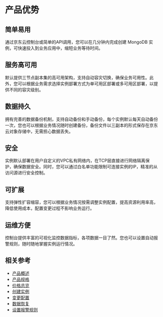 # 产品优势

## 简单易用

通过京东云控制台或简单的API调用，您可以在几分钟内完成创建 MongoDB 实例，可快速投入到业务应用中，缩短业务等待时间。

## 服务高可用

默认提供三节点副本集的高可用架构，支持自动容灾切换，确保业务可用性。此外，您可以根据业务需求选择实例部署方式为单可用区部署或多可用区部署，以提供不同的容灾级别。

## 数据持久

拥有完善的数据备份机制，支持自动备份和手动备份，每个实例默认每天自动备份一次，您也可以根据业务情况随时创建备份，备份文件以三副本的形式保存在京东云对象存储中，无需担心数据丢失。

## 安全

实例默认部署在用户自定义的VPC私有网络内，在TCP层直接进行网络隔离保护，确保数据安全。同时，您可以通过白名单功能限制可连接实例的IP，精准的从访问源进行安全控制。

## 可扩展

支持弹性扩容缩容，您可以根据业务情况按需调整实例配置，提高资源利用率高，降低使用成本，配置变更过程不影响业务运行。

## 运维方便
控制台提供丰富的可视化监控数据指标，各项数据一目了然。您也可以设置自动报警规则，随时随地掌握实例运行情况。

## 相关参考

- [产品概述](../Product-Introduction/Overview.md)
- [产品规格](../Product-Introduction/Specification.md)
- [价格总览](../Pricing/Price-Overview.md)
- [创建实例](../Getting-Started/Create-Instance.md)
- [变更配置](../Operation-Guide/Instance-Management/Modify-Instance-Spec.md)
- [数据恢复](../Operation-Guide/Backup/Restore-Instance.md)
- [设置报警规则](../Operation-Guide/Monitoring/Alarm-Rules.md)
